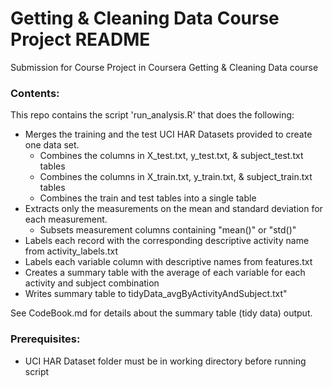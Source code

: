 # Getting &amp; Cleaning Data Course Project README
Submission for Course Project in Coursera Getting &amp; Cleaning Data course

### Contents:
This repo contains the script 'run_analysis.R' that does the following:

* Merges the training and the test UCI HAR Datasets provided to create one data set.
  * Combines the columns in X_test.txt, y_test.txt, & subject_test.txt tables
  * Combines the columns in X_train.txt, y_train.txt, & subject_train.txt tables
  * Combines the train and test tables into a single table
* Extracts only the measurements on the mean and standard deviation for each measurement.
  * Subsets measurement columns containing "mean()" or "std()"
* Labels each record with the corresponding descriptive activity name from activity_labels.txt
* Labels each variable column with descriptive names from features.txt
* Creates a summary table with the average of each variable for each activity and subject combination
* Writes summary table to tidyData_avgByActivityAndSubject.txt"

See CodeBook.md for details about the summary table (tidy data) output.

### Prerequisites:
* UCI HAR Dataset folder must be in working directory before running script
